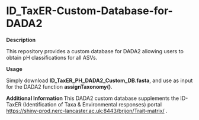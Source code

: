 # ID_TaxER-Custom-Database-for-DADA2 

<b>Description</b>

This repository provides a custom database for DADA2 allowing users to obtain pH classifications for all ASVs. 



<b>Usage</b>

Simply download  <b>ID_TaxER_PH_DADA2_Custom_DB.fasta</b>, and  use as  input for the DADA2 function <b>assignTaxonomy()</b>.

<b> Additional Information </b>
This DADA2 custom database supplements the  ID-TaxER (Identification of Taxa & Environmental responses) portal https://shiny-prod.nerc-lancaster.ac.uk:8443/brijon/Trait-matrix/ .
